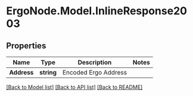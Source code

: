 # ErgoNode.Model.InlineResponse2003

## Properties

Name | Type | Description | Notes
------------ | ------------- | ------------- | -------------
**Address** | **string** | Encoded Ergo Address | 

[[Back to Model list]](../README.md#documentation-for-models) [[Back to API list]](../README.md#documentation-for-api-endpoints) [[Back to README]](../README.md)

